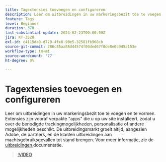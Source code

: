 ```yaml
---
title: Tagextensies toevoegen en configureren
description: Leer om uitbreidingen in uw markeringsbezit toe te voegen en te vormen.
feature: Tags
level: Beginner
duration: 370
last-substantial-update: 2024-02-23T00:00:00Z
jira: KT-3528
exl-id: c4115da3-d779-4fe8-90e5-32581fb968cb
source-git-commit: 286c85aa88d44574f00ded67f0de8e0c945a153e
workflow-type: tm+mt
source-wordcount: '77'
ht-degree: 0%

---
```


# Tagextensies toevoegen en configureren

Leer om uitbreidingen in uw markeringsbezit toe te voegen en te vormen. Extensies zijn vooraf verpakte &quot;apps&quot; die u op uw site installeert, zodat u over de benodigde trackingmogelijkheden, personalisatie of andere mogelijkheden beschikt. De uitbreidingsmarkt groeit altijd, aangezien Adobe, de partners, en de klanten uitbreidingen aan machtsgebruiksgevallen tot stand brengen. Voor meer informatie, zie de [ uitbreidingen ](https://experienceleague.adobe.com/docs/experience-platform/tags/ui/extensions/overview.html?lang=nl-NL) documentatie.

>[!VIDEO](https://video.tv.adobe.com/v/3428588/?learn=on&enablevpops&captions=dut)

